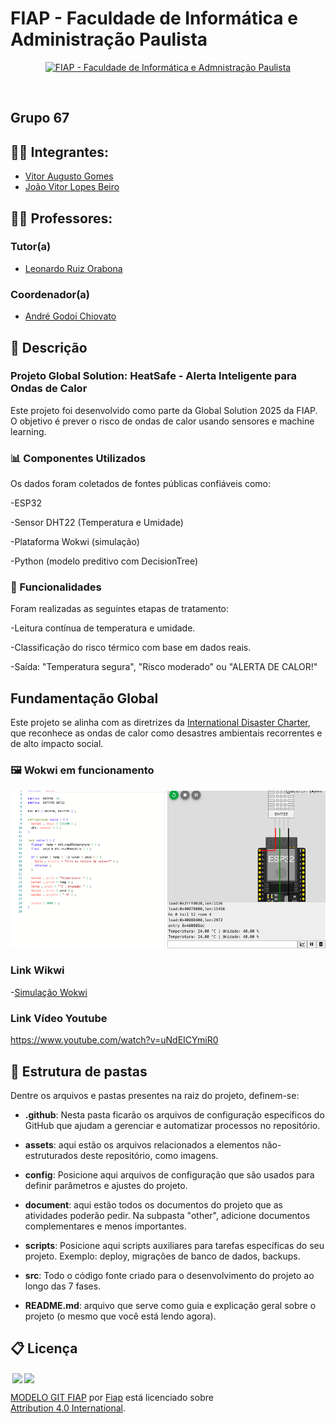 # FIAP - Faculdade de Informática e Administração Paulista

<p align="center">
<a href= "https://www.fiap.com.br/"><img src="assets/logo-fiap.png" alt="FIAP - Faculdade de Informática e Admnistração Paulista" border="0" width=40% height=40%></a>
</p>

<br>


## Grupo 67

## 👨‍🎓 Integrantes: 
- <a href="https://www.linkedin.com/in/vittor-augusto/">Vitor Augusto Gomes</a>
- <a href="https://www.linkedin.com/company/inova-fusca">João Vitor Lopes Beiro</a>

## 👩‍🏫 Professores:
### Tutor(a) 
- <a href="https://www.linkedin.com/in/leonardoorabona/">Leonardo Ruiz Orabona</a>
### Coordenador(a)
- <a href="https://www.linkedin.com/in/profandregodoi/">André Godoi Chiovato</a>


## 📜 Descrição

### Projeto Global Solution: HeatSafe - Alerta Inteligente para Ondas de Calor ###
Este projeto foi desenvolvido como parte da Global Solution 2025 da FIAP. O objetivo é prever o risco de ondas de calor usando sensores e machine learning.


### 📊 Componentes Utilizados ###
Os dados foram coletados de fontes públicas confiáveis como:

-ESP32

-Sensor DHT22 (Temperatura e Umidade)

-Plataforma Wokwi (simulação)

-Python (modelo preditivo com DecisionTree)



### 🧪 Funcionalidades ###
Foram realizadas as seguintes etapas de tratamento:

-Leitura contínua de temperatura e umidade.

-Classificação do risco térmico com base em dados reais.

-Saída: "Temperatura segura", "Risco moderado" ou "ALERTA DE CALOR!"


## Fundamentação Global
Este projeto se alinha com as diretrizes da [International Disaster Charter](https://disasterscharter.org/), que reconhece as ondas de calor como desastres ambientais recorrentes e de alto impacto social.


### 🖼️ Wokwi em funcionamento ###

![Wokwi em funcionamento](document/print_wokwi_simulacao.png)


### Link Wikwi ###

-[Simulação Wokwi](https://wokwi.com/projects/432410645491940353)


### Link Vídeo Youtube ###

https://www.youtube.com/watch?v=uNdEICYmiR0


## 📁 Estrutura de pastas

Dentre os arquivos e pastas presentes na raiz do projeto, definem-se:

- <b>.github</b>: Nesta pasta ficarão os arquivos de configuração específicos do GitHub que ajudam a gerenciar e automatizar processos no repositório.

- <b>assets</b>: aqui estão os arquivos relacionados a elementos não-estruturados deste repositório, como imagens.

- <b>config</b>: Posicione aqui arquivos de configuração que são usados para definir parâmetros e ajustes do projeto.

- <b>document</b>: aqui estão todos os documentos do projeto que as atividades poderão pedir. Na subpasta "other", adicione documentos complementares e menos importantes.

- <b>scripts</b>: Posicione aqui scripts auxiliares para tarefas específicas do seu projeto. Exemplo: deploy, migrações de banco de dados, backups.

- <b>src</b>: Todo o código fonte criado para o desenvolvimento do projeto ao longo das 7 fases.

- <b>README.md</b>: arquivo que serve como guia e explicação geral sobre o projeto (o mesmo que você está lendo agora).



## 📋 Licença

<img style="height:22px!important;margin-left:3px;vertical-align:text-bottom;" src="https://mirrors.creativecommons.org/presskit/icons/cc.svg?ref=chooser-v1"><img style="height:22px!important;margin-left:3px;vertical-align:text-bottom;" src="https://mirrors.creativecommons.org/presskit/icons/by.svg?ref=chooser-v1"><p xmlns:cc="http://creativecommons.org/ns#" xmlns:dct="http://purl.org/dc/terms/"><a property="dct:title" rel="cc:attributionURL" href="https://github.com/agodoi/template">MODELO GIT FIAP</a> por <a rel="cc:attributionURL dct:creator" property="cc:attributionName" href="https://fiap.com.br">Fiap</a> está licenciado sobre <a href="http://creativecommons.org/licenses/by/4.0/?ref=chooser-v1" target="_blank" rel="license noopener noreferrer" style="display:inline-block;">Attribution 4.0 International</a>.</p>


